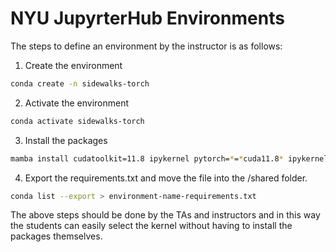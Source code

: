 # NYU JupyrterHub Environments

The steps to define an environment by the instructor is as follows:


1.  Create the environment

```bash
conda create -n sidewalks-torch
```

2. Activate the environment

```bash 
conda activate sidewalks-torch
```

3. Install the packages

```bash
mamba install cudatoolkit=11.8 ipykernel pytorch=*=*cuda11.8* ipykernel pip numpy pandas pyarrow matplotlib statsmodels scikit-learn seaborn requests tqdm nltk joblib spacy openpyxl wordcloud gensim transformers umap-learn plotly openai langchain sentence-transformers ultralytics opencv segment-geospatial groundingdino-py segment-anything-fast -c pytorch -c nvidia -c conda-forge
```
4. Export the requirements.txt  and move the file into the /shared folder.

```bash
conda list --export > environment-name-requirements.txt
```

The above steps should be done by the TAs and instructors and in this way the students can easily select the kernel without having to install the packages themselves.